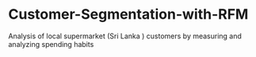 # Customer-Segmentation-with-RFM
 Analysis of local supermarket (Sri Lanka ) customers by measuring and analyzing spending habits
